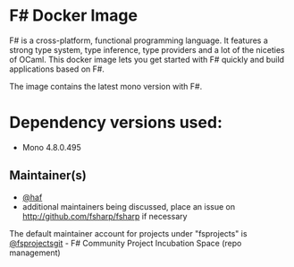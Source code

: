 # F# Docker Image

F# is a cross-platform, functional programming language. It features a strong
type system, type inference, type providers and a lot of the niceties of OCaml.
This docker image lets you get started with F# quickly and build applications
based on F#.

The image contains the latest mono version with F#.

# Dependency versions used:

* Mono 4.8.0.495

## Maintainer(s)

- [@haf](https://github.com/haf)
- additional maintainers being discussed, place an issue on http://github.com/fsharp/fsharp if necessary

The default maintainer account for projects under "fsprojects" is [@fsprojectsgit](https://github.com/fsprojectsgit) - F# Community Project Incubation Space (repo management)


